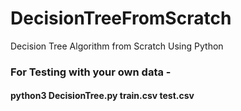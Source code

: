 # DecisionTreeFromScratch
Decision Tree Algorithm from Scratch Using Python
### For Testing with your own data - 
#### python3 DecisionTree.py train.csv test.csv

